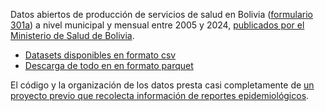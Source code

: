 Datos abiertos de producción de servicios de salud en Bolivia ([formulario 301a](https://snis.minsalud.gob.bo/areas-funcionales/produccion-de-servicios/nivel-i)) a nivel municipal y mensual entre 2005 y 2024, [publicados por el Ministerio de Salud de Bolivia](https://estadisticas.minsalud.gob.bo/).

- [Datasets disponibles en formato csv](datasets.md)
- [Descarga de todo en en formato parquet](https://github.com/mauforonda/minsalud_servicios/releases/latest)


El código y la organización de los datos presta casi completamente de [un proyecto previo que recolecta información de reportes epidemiológicos](https://github.com/mauforonda/epidemiological_surveillance_bolivia/).

